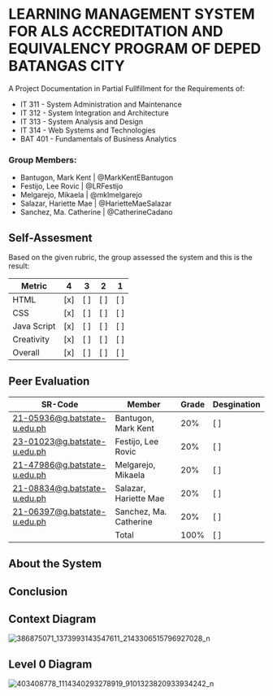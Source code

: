 # LEARNING MANAGEMENT SYSTEM FOR ALS ACCREDITATION AND EQUIVALENCY PROGRAM OF DEPED BATANGAS CITY
A Project Documentation in Partial Fullfillment for the Requirements of:
* IT 311 - System Administration and Maintenance
* IT 312 - System Integration and Architecture
* IT 313 - System Analysis and Design
* IT 314 - Web Systems and Technologies
* BAT 401 - Fundamentals of Business Analytics

### Group Members:
* Bantugon, Mark Kent | @MarkKentEBantugon
* Festijo, Lee Rovic | @LRFestijo
* Melgarejo, Mikaela | @mklmelgarejo
* Salazar, Hariette Mae | @HarietteMaeSalazar
* Sanchez, Ma. Catherine | @CatherineCadano

## Self-Assesment
Based on the given rubric, the group assessed the system and this is the result:

|    Metric   |  4  |  3  |  2  |  1  |
| ----------- | --- | --- | --- | --- |
| HTML        | [x]| [ ] | [ ] | [ ] |
| CSS         | [x] | [ ] | [ ] | [ ] |
| Java Script | [x] | [ ] | [ ] | [ ] |
| Creativity  | [x] | [ ] | [ ] | [ ] |
| Overall     | [x] | [ ] | [ ] | [ ] |

## Peer Evaluation

| SR-Code                      |         Member         |  Grade  |  Desgination  |
| ---------------------------- | ---------------------- | ------- | --------------- |
| 21-05936@g.batstate-u.edu.ph | Bantugon, Mark Kent    |   20%   | [ ] |
| 23-01023@g.batstate-u.edu.ph | Festijo, Lee Rovic     |   20%   | [ ] |
| 21-47986@g.batstate-u.edu.ph | Melgarejo, Mikaela     |   20%   | [ ] |
| 21-08834@g.batstate-u.edu.ph | Salazar, Hariette Mae  |   20%   | [ ] |
| 21-06397@g.batstate-u.edu.ph | Sanchez, Ma. Catherine |   20%   | [ ] |
|                              | Total                  |   100%  | [ ] |

## About the System


## Conclusion


## Context Diagram
![386875071_1373993143547611_2143306515796927028_n](https://github.com/LeeRovicFestijo/Final-Project/assets/117901938/33fb4676-73f2-4d5f-abab-2bf90780f187)

## Level 0 Diagram
![403408778_1114340293278919_9101323820933934242_n](https://github.com/LeeRovicFestijo/Final-Project/assets/117901938/41468ed8-4a64-4d3d-bad3-338a75b750c6)
